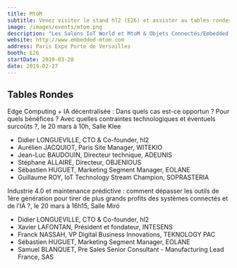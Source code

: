 ```yaml
---
title: MtoM
subtitle: Venez visiter le stand hl2 (E26) et assister au tables rondes que nous co-animerons
image: /images/events/mtom.png
description: "Les Salons IoT World et MtoM & Objets Connectés/Embedded Systems représentent LE plus grand événement Européen de l’IoT, du M2M, des Objets Connectés et de l’Embarqué. Ce Grand rendez-vous réunira, durant 2 jours, dans un même pavillon, plus de 300 acteurs leaders des secteurs de l’IoT, du M2M, des Objets Connectés, de l’Embarqué, du Cloud…et permettront aux 10 000 visiteurs attendus d’avoir une vision à 360° pour les aider dans la réalisation des projets de leurs entreprises.: de l’idée à la conception du système connecté ; du design électronique de l’objet à son exploitation opérationnelle…"
website: http://www.embedded-mtom.com
address: Paris Expo Porte de Versailles
booth: E26
startDate: 2019-03-20
date: 2019-02-27
---
```


## Tables Rondes

Edge Computing + IA décentralisée : Dans quels cas est-ce opportun ? Pour quels bénéfices ? Avec quelles contraintes technologiques et éventuels surcoûts ?, le 20 mars à 10h, Salle Klee

- Didier LONGUEVILLE, CTO & Co-founder, hl2
- Aurélien JACQUIOT, Paris Site Manager, WITEKIO
- Jean-Luc BAUDOUIN, Directeur technique, ADEUNIS
- Stéphane ALLAIRE, Directeur, OBJENIOUS
- Sébastien HUGUET, Marketing Segment Manager, EOLANE
- Guillaume ROY, IoT Technology Stream Champion, SOPRASTERIA

Industrie 4.0 et maintenance prédictive : comment dépasser les outils de 1ère génération pour tirer de plus grands profits des systèmes connectés et de l’IA ?, le 20 mars à 16h15, Salle Miró

- Didier LONGUEVILLE, CTO & Co-founder, hl2
- Xavier LAFONTAN, Président et fondateur, INTESENS
- Franck NASSAH, VP Digital Business Innovations, TEKNOLOGY PAC
- Sébastien HUGUET, Marketing Segment Manager, EOLANE
- Samuel BLANQUET, Pre Sales Senior Consultant - Manufacturing Lead France, SAS
